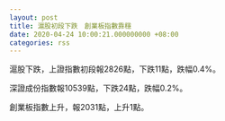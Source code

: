 ```yaml
---
layout: post
title: 滬股初段下跌　創業板指數靠穩
date: 2020-04-24 10:00:21.000000000 +08:00
categories: rss
---
```


滬股下跌，上證指數初段報2826點，下跌11點，跌幅0.4%。

深證成份指數報10539點，下跌24點，跌幅0.2%。

創業板指數上升，報2031點，上升1點。
